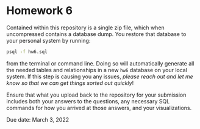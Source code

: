# Homework 6
Contained within this repository is a single zip file, which when uncompressed contains a database dump. You restore that database to your personal system by running:
```bash
psql -f hw6.sql
```
from the terminal or command line. Doing so will automatically generate all the needed tables and relationships in a new `hw6` database on your local system. If this step is causing you any issues, _please reach out and let me know so that we can get things sorted out quickly_!

Ensure that what you upload back to the repository for your submission includes both your answers to the questions, any necessary SQL commands for how you arrived at those answers, and your visualizations.

Due date: March 3, 2022
